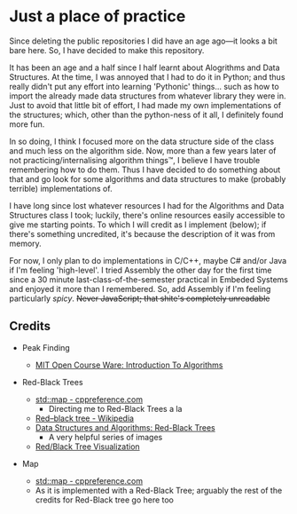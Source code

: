 # Just a place of practice
Since deleting the public repositories I did have an age ago—it looks a bit bare here. So, I have decided to make this repository.

It has been an age and a half since I half learnt about Alogrithms and Data Structures. At the time, I was annoyed that I had to do it in Python; and thus really didn't put any effort into learning 'Pythonic' things... such as how to import the already made data structures from whatever library they were in. Just to avoid that little bit of effort, I had made my own implementations of the structures; which, other than the python-ness of it all, I definitely found more fun.

In so doing, I think I focused more on the data structure side of the class and much less on the algorithm side. Now, more than a few years later of not practicing/internalising algorithm things™, I believe I have trouble remembering how to do them. Thus I have decided to do something about that and go look for some algorithms and data structures to make (probably terrible) implementations of.

I have long since lost whatever resources I had for the Algorithms and Data Structures class I took; luckily, there's online resources easily accessible to give me starting points. To which I will credit as I implement (below); if there's something uncredited, it's because the description of it was from memory.

For now, I only plan to do implementations in C/C++, maybe C# and/or Java if I'm feeling 'high-level'. I tried Assembly the other day for the first time since a 30 minute last-class-of-the-semester practical in Embeded Systems and enjoyed it more than I remembered. So, add Assembly if I'm feeling particularly *spicy*.
<s>Never JavaScript; that shite's completely unreadable</s>

## Credits
 - Peak Finding
    - [MIT Open Course Ware: Introduction To Algorithms](https://ocw.mit.edu/courses/6-006-introduction-to-algorithms-fall-2011/)

 - Red-Black Trees
    - [std::map - cppreference.com](https://en.cppreference.com/w/cpp/container/map)
        - Directing me to Red-Black Trees a la
    - [Red–black tree - Wikipedia](https://en.wikipedia.org/wiki/Red%E2%80%93black_tree)
    - [Data Structures and Algorithms: Red-Black Trees](https://www.eecs.umich.edu/courses/eecs380/ALG/red_black_op.html)
        - A very helpful series of images
    - [Red/Black Tree Visualization](https://www.cs.usfca.edu/~galles/visualization/RedBlack.html)
 - Map
    - [std::map - cppreference.com](https://en.cppreference.com/w/cpp/container/map)
    - As it is implemented with a Red-Black Tree; arguably the rest of the credits for Red-Black tree go here too
